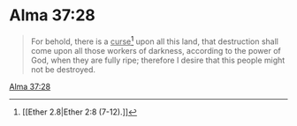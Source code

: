 # Alma 37:28

> For behold, there is a <u>curse</u>[^a] upon all this land, that destruction shall come upon all those workers of darkness, according to the power of God, when they are fully ripe; therefore I desire that this people might not be destroyed.

[Alma 37:28](https://www.churchofjesuschrist.org/study/scriptures/bofm/alma/37?lang=eng&id=p28#p28)


[^a]: [[Ether 2.8|Ether 2:8 (7-12).]]
